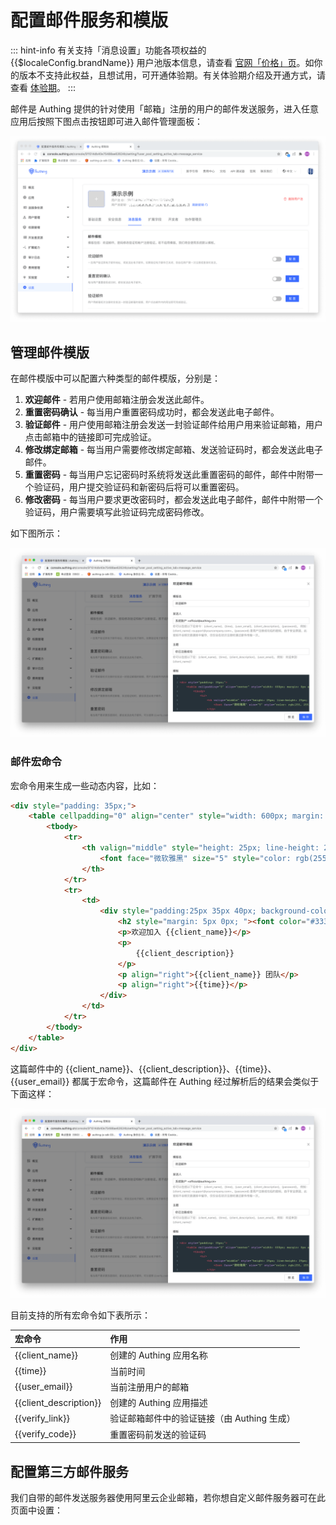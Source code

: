 # 配置邮件服务和模版

<LastUpdated/>

::: hint-info
有关支持「消息设置」功能各项权益的 {{$localeConfig.brandName}} 用户池版本信息，请查看 [官网「价格」页](https://authing.cn/pricing)。如你的版本不支持此权益，且想试用，可开通体验期。有关体验期介绍及开通方式，请查看 [体验期](/guides/basics/trial/README.md)。
::: 

邮件是 Authing 提供的针对使用「邮箱」注册的用户的邮件发送服务，进入任意应用后按照下图点击按钮即可进入邮件管理面板：

![](../images/basic-config-email.png)

## 管理邮件模版

在邮件模版中可以配置六种类型的邮件模版，分别是：

1. **欢迎邮件** - 若用户使用邮箱注册会发送此邮件。
2. **重置密码确认** - 每当用户重置密码成功时，都会发送此电子邮件。
3. **验证邮件** - 用户使用邮箱注册会发送一封验证邮件给用户用来验证邮箱，用户点击邮箱中的链接即可完成验证。
4. **修改绑定邮箱** - 每当用户需要修改绑定邮箱、发送验证码时，都会发送此电子邮件。
5. **重置密码** - 每当用户忘记密码时系统将发送此重置密码的邮件，邮件中附带一个验证码，用户提交验证码和新密码后将可以重置密码。
6. **修改密码** - 每当用户要求更改密码时，都会发送此电子邮件，邮件中附带一个验证码，用户需要填写此验证码完成密码修改。

如下图所示：

![](../images/basic-config-email-template.png)

### 邮件宏命令

宏命令用来生成一些动态内容，比如：

```html
<div style="padding: 35px;">
	<table cellpadding="0" align="center" style="width: 600px; margin: 0px auto; text-align: left; position: relative; border-top-left-radius: 5px; border-top-right-radius: 5px; border-bottom-right-radius: 5px; border-bottom-left-radius: 5px; font-size: 14px; font-family:微软雅黑, 黑体; line-height: 1.5; box-shadow: rgb(153, 153, 153) 0px 0px 5px; border-collapse: collapse; background-position: initial initial; background-repeat: initial initial;background:#fff;">
		<tbody>
			<tr>
				<th valign="middle" style="height: 25px; line-height: 25px; padding: 15px 35px; border-bottom-color: rgba(18, 24, 37, 0.87); background-color: #484f60; border-bottom-color: #C46200; background-color: #484f60; border-top-left-radius: 5px; border-top-right-radius: 5px; border-bottom-right-radius: 0px; border-bottom-left-radius: 0px;">
					<font face="微软雅黑" size="5" style="color: rgb(255, 255, 255); ">{{client_name}} </font>
				</th>
			</tr>
			<tr>
				<td>
					<div style="padding:25px 35px 40px; background-color:#fff;">
						<h2 style="margin: 5px 0px; "><font color="#333333" style="line-height: 20px; "><font style="line-height: 22px; " size="4">你好，{{user_email}}</font></font></h2>
						<p>欢迎加入 {{client_name}}</p>
						<p>
							{{client_description}}
						</p>
						<p align="right">{{client_name}} 团队</p>
						<p align="right">{{time}}</p>
					</div>
				</td>
			</tr>
		</tbody>
	</table>
</div>
```

这篇邮件中的 <span v-pre>{{client_name}}</span>、<span v-pre>{{client_description}}</span>、<span v-pre>{{time}}</span>、<span v-pre>{{user_email}}</span> 都属于宏命令，这篇邮件在 Authing 经过解析后的结果会类似于下面这样：

![](../images/basic-config-email-template.png)

目前支持的所有宏命令如下表所示：

| 宏命令                                                 | 作用                                        |
| :----------------------------------------------------- | :------------------------------------------ |
| <span v-pre>{{client_name}}</span>        | 创建的 Authing 应用名称                     |
| <span v-pre>{{time}}</span>               | 当前时间                                    |
| <span v-pre>{{user_email}}</span>         | 当前注册用户的邮箱                          |
| <span v-pre>{{client_description}}</span> | 创建的 Authing 应用描述                     |
| <span v-pre>{{verify_link}}</span>        | 验证邮箱邮件中的验证链接（由 Authing 生成） |
| <span v-pre>{{verify_code}}</span>        | 重置密码前发送的验证码                      |

## 配置第三方邮件服务

我们自带的邮件发送服务器使用阿里云企业邮箱，若你想自定义邮件服务器可在此页面中设置：

<StackSelector snippet="config-email-provider" selectLabel="选择邮件服务商" :order="['mxhichina', 'exmail', 'sendgrid', 'smtp']"/>
